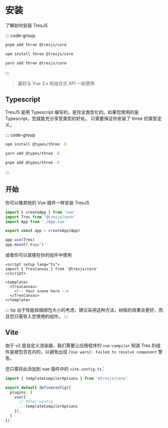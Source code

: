 # 安装

了解如何安装 TresJS

::: code-group

```bash [pnpm]
pnpm add three @tresjs/core
```

```bash [npm]
npm install three @tresjs/core
```

```bash [yarn]
yarn add three @tresjs/core
```

:::

> 最好与 Vue 3.x 和组合式 API 一起使用

## Typescript

TresJS 是用 Typescript 编写的，是完全类型化的。如果您使用的是 Typescript，您就能充分享受类型的好处。 只需要保证你安装了 three 的类型定义。

::: code-group

```bash [npm]
npm install @types/three -D
```

```bash [yarn]
yarn add @types/three -D
```

```bash [pnpm]
pnpm add @types/three -D
```

:::

## 开始

你可以像其他的 Vue 插件一样安装 TresJS

```ts
import { createApp } from 'vue'
import Tres from '@tresjs/core'
import App from './App.vue'

export const app = createApp(App)

app.use(Tres)
app.mount('#app')
```

或者你可以直接在你的组件中使用

```vue
<script setup lang="ts">
import { TresCanvas } from '@tresjs/core'
</script>

<template>
  <TresCanvas>
    <!-- Your scene here -->
  </TresCanvas>
</template>
```

::: tip
出于性能和捆绑包大小的考虑，建议采用这种方法，树摇的效果会更好，而且您只需导入您使用的组件。
:::

## Vite

由于 v2 是自定义渲染器，我们需要让应用程序的 `vue-compiler` 知道 Tres 的组件是被包含在内的，以避免出现 `[Vue warn]: Failed to resolve component` 警告。

您只需将此添加到 vue 插件中的 `vite.config.ts`：

```ts
import { templateCompilerOptions } from '@tresjs/core'

export default defineConfig({
  plugins: [
    vue({
      // Other config
      ...templateCompilerOptions
    }),
  ]
})
```
